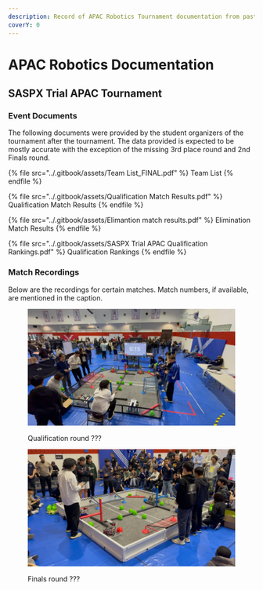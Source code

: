 ```yaml
---
description: Record of APAC Robotics Tournament documentation from past tournaments
coverY: 0
---
```


# APAC Robotics Documentation

## SASPX Trial APAC Tournament&#x20;

### Event Documents

The following documents were provided by the student organizers of the tournament after the tournament. The data provided is expected to be mostly accurate with the exception of the missing 3rd place round and 2nd Finals round.&#x20;

{% file src="../.gitbook/assets/Team List_FINAL.pdf" %}
Team List
{% endfile %}

{% file src="../.gitbook/assets/Qualification Match Results.pdf" %}
Qualification Match Results
{% endfile %}

{% file src="../.gitbook/assets/Elimantion match results.pdf" %}
Elimination Match Results
{% endfile %}

{% file src="../.gitbook/assets/SASPX Trial APAC Qualification Rankings.pdf" %}
Qualification Rankings
{% endfile %}

### Match Recordings

Below are the recordings for certain matches. Match numbers, if available, are mentioned in the caption.

<figure><img src="../.gitbook/assets/1ECA22DA-BAED-4B0C-A5B7-EFD2579FFC1D_1_105_c.jpeg" alt=""><figcaption><p>Qualification round ???</p></figcaption></figure>

<figure><img src="../.gitbook/assets/D5112DDA-88F8-498D-BBFC-D49C3A44CDB1_1_105_c (1).jpeg" alt=""><figcaption><p>Finals round ???</p></figcaption></figure>
